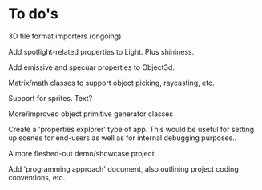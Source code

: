 # To do's #

3D file format importers (ongoing)

Add spotlight-related properties to Light. Plus shininess.

Add emissive and specuar properties to Object3d.

Matrix/math classes to support object picking, raycasting, etc.

Support for sprites. Text?

More/improved object primitive generator classes

Create a 'properties explorer' type of app. This would be useful for setting up scenes for end-users as well as for internal debugging purposes..

A more fleshed-out demo/showcase project

Add 'programming approach' document, also outlining project coding conventions, etc.